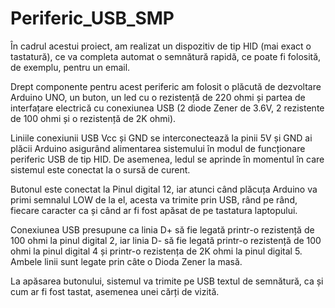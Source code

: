 # Periferic_USB_SMP
 
În cadrul acestui proiect, am realizat un dispozitiv de tip HID (mai exact o tastatură), ce va completa automat o semnătură rapidă, ce poate fi folosită, de exemplu, pentru un email.

Drept componente pentru acest periferic am folosit o plăcută de dezvoltare Arduino UNO, un buton, un led cu o rezistență de 220 ohmi și partea de interfațare electrică cu conexiunea USB (2 diode Zener de 3.6V, 2 rezistente de 100 ohmi și o rezistență de 2K ohmi).

Liniile conexiunii USB Vcc și GND se interconectează la pinii 5V și GND ai plăcii Arduino asigurând alimentarea sistemului în modul de funcționare periferic USB de tip HID. De asemenea, ledul se aprinde în momentul în care sistemul este conectat la o sursă de curent.

Butonul este conectat la Pinul digital 12, iar atunci când plăcuța Arduino va primi semnalul LOW de la el, acesta va trimite prin USB, rând pe rând, fiecare caracter ca și când ar fi fost apăsat de pe tastatura laptopului. 

Conexiunea USB presupune ca linia D+ să fie legată printr-o rezistență de 100 ohmi la pinul digital 2, iar linia D- să fie legată printr-o rezistență de 100 ohmi la pinul digital 4 și printr-o rezistența de 2K ohmi la pinul digital 5. Ambele linii sunt legate prin câte o Dioda Zener la masă.

La apăsarea butonului, sistemul va trimite pe USB textul de semnătură, ca și cum ar fi fost tastat, asemenea unei cărți de vizită.